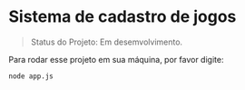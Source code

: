 <h1>Sistema de cadastro de jogos</h1>

>Status do Projeto: Em desemvolvimento.

Para rodar esse projeto em sua máquina, por favor digite:

```
node app.js

```
